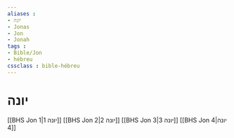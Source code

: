 ```yaml
---
aliases : 
- יונה
- Jonas
- Jon
- Jonah
tags : 
- Bible/Jon
- hébreu
cssclass : bible-hébreu
---
```


# יונה

[[BHS Jon 1|יונה 1]]
[[BHS Jon 2|יונה 2]]
[[BHS Jon 3|יונה 3]]
[[BHS Jon 4|יונה 4]]
